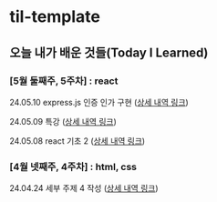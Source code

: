 # til-template

## 오늘 내가 배운 것들(Today I Learned)

### [5월 둘째주, 5주차] : react

24.05.10 express.js 인증 인가 구현 ([상세 내역 링크](https://github.com/100-hours-a-week/haisely-til/blob/main/5월/2024-05-10.md))

24.05.09 특강 ([상세 내역 링크](https://github.com/100-hours-a-week/haisely-til/blob/main/5월/2024-05-09.md))

24.05.08 react 기초 2 ([상세 내역 링크](https://github.com/100-hours-a-week/haisely-til/blob/main/5월/2024-05-08.md))

### [4월 넷째주, 4주차] : html, css

24.04.24 세부 주제 4 작성 ([상세 내역 링크](https://github.com/100-hours-a-week/haisely-til/blob/main/4월/2024-04-24.md))
